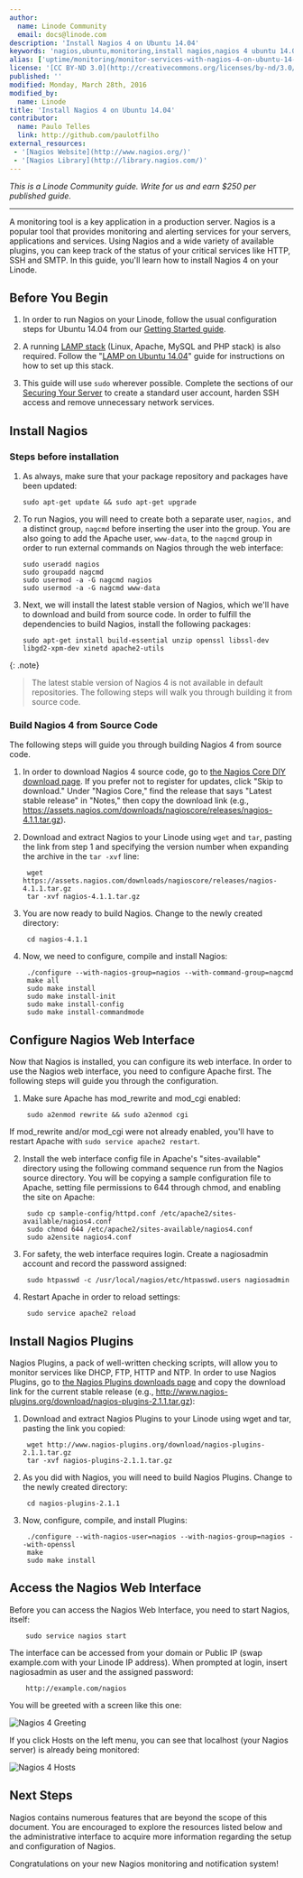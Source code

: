 ```yaml
---
author:
  name: Linode Community
  email: docs@linode.com
description: 'Install Nagios 4 on Ubuntu 14.04'
keywords: 'nagios,ubuntu,monitoring,install nagios,nagios 4 ubuntu 14.04'
alias: ['uptime/monitoring/monitor-services-with-nagios-4-on-ubuntu-14-04/']
license: '[CC BY-ND 3.0](http://creativecommons.org/licenses/by-nd/3.0/us/)'
published: ''
modified: Monday, March 28th, 2016
modified_by:
  name: Linode
title: 'Install Nagios 4 on Ubuntu 14.04'
contributor:
  name: Paulo Telles
  link: http://github.com/paulotfilho
external_resources:
 - '[Nagios Website](http://www.nagios.org/)'
 - '[Nagios Library](http://library.nagios.com/)'
---
```


*This is a Linode Community guide. Write for us and earn $250 per published guide.*
<hr>

A monitoring tool is a key application in a production server. Nagios is a popular tool that provides monitoring and alerting services for your servers, applications and services. Using Nagios and a wide variety of available plugins, you can keep track of the status of your critical services like HTTP, SSH and SMTP.  In this guide, you'll learn how to install Nagios 4 on your Linode.

## Before You Begin

1. In order to run Nagios on your Linode, follow the usual configuration steps for Ubuntu 14.04 from our [Getting Started guide](/docs/getting-started/). 

2. A running [LAMP stack](docs/websites/lamp/lamp-on-ubuntu-14-04) (Linux, Apache, MySQL and PHP stack) is also required. Follow the "[LAMP on Ubuntu 14.04](docs/websites/lamp/lamp-on-ubuntu-14-04)" guide for instructions on how to set up this stack.

3. This guide will use `sudo` wherever possible. Complete the sections of our [Securing Your Server](/docs/security/securing-your-server) to create a standard user account, harden SSH access and remove unnecessary network services.

## Install Nagios


### Steps before installation

1.  As always, make sure that your package repository and packages have been updated:

        sudo apt-get update && sudo apt-get upgrade

2.  To run Nagios, you will need to create both a separate user, `nagios,` and a distinct group, `nagcmd` before inserting the user into the group. You are also going to add the Apache user, `www-data`, to the `nagcmd` group in order to run external commands on Nagios through the web interface:

        sudo useradd nagios
        sudo groupadd nagcmd
        sudo usermod -a -G nagcmd nagios
        sudo usermod -a -G nagcmd www-data

3.  Next, we will install the latest stable version of Nagios, which we'll have to download and build from source code. In order to fulfill the dependencies to build Nagios, install the following packages:

        sudo apt-get install build-essential unzip openssl libssl-dev libgd2-xpm-dev xinetd apache2-utils

{: .note}
>
>The latest stable version of Nagios 4 is not available in default repositories. The following steps will walk you through building it from source code. 

### Build Nagios 4 from Source Code

The following steps will guide you through building Nagios 4 from source code.

1. In order to download Nagios 4 source code, go to [the Nagios Core DIY download page](https://www.nagios.org/downloads/core-stay-informed/). If you prefer not to register for updates, click "Skip to download." Under "Nagios Core," find the release that says "Latest stable release" in "Notes," then copy the download link (e.g., https://assets.nagios.com/downloads/nagioscore/releases/nagios-4.1.1.tar.gz).

2. Download and extract Nagios to your Linode using `wget` and `tar`, pasting the link from step 1 and specifying the version number when expanding the archive in the `tar -xvf` line:

        wget https://assets.nagios.com/downloads/nagioscore/releases/nagios-4.1.1.tar.gz
        tar -xvf nagios-4.1.1.tar.gz

3. You are now ready to build Nagios. Change to the newly created directory:

        cd nagios-4.1.1

4. Now, we need to configure, compile and install Nagios:

        ./configure --with-nagios-group=nagios --with-command-group=nagcmd
        make all
        sudo make install
        sudo make install-init
        sudo make install-config
        sudo make install-commandmode


## Configure Nagios Web Interface

Now that Nagios is installed, you can configure its web interface. In order to use the Nagios web interface, you need to configure Apache first. The following steps will guide you through the configuration.

1. Make sure Apache has mod_rewrite and mod_cgi enabled:

        sudo a2enmod rewrite && sudo a2enmod cgi
        
If mod_rewrite and/or mod_cgi were not already enabled, you'll have to restart Apache with `sudo service apache2 restart`.

2. Install the web interface config file in Apache's "sites-available" directory using the following command sequence run from the Nagios source directory. You will be copying a sample configuration file to Apache, setting file permissions to 644 through chmod, and enabling the site on Apache:

        sudo cp sample-config/httpd.conf /etc/apache2/sites-available/nagios4.conf
        sudo chmod 644 /etc/apache2/sites-available/nagios4.conf
        sudo a2ensite nagios4.conf

4. For safety, the web interface requires login. Create a nagiosadmin account and record the password assigned:

        sudo htpasswd -c /usr/local/nagios/etc/htpasswd.users nagiosadmin

5. Restart Apache in order to reload settings:

        sudo service apache2 reload

## Install Nagios Plugins

Nagios Plugins, a pack of well-written checking scripts, will allow you to monitor services like DHCP, FTP, HTTP and NTP. In order to use Nagios Plugins, go to [the Nagios Plugins downloads page](https://nagios-plugins.org/downloads/) and copy the download link for the current stable release (e.g., http://www.nagios-plugins.org/download/nagios-plugins-2.1.1.tar.gz):

1. Download and extract Nagios Plugins to your Linode using wget and tar, pasting the link you copied:

        wget http://www.nagios-plugins.org/download/nagios-plugins-2.1.1.tar.gz
        tar -xvf nagios-plugins-2.1.1.tar.gz

6. As you did with Nagios, you will need to build Nagios Plugins. Change to the newly created directory:

        cd nagios-plugins-2.1.1

7. Now, configure, compile, and install Plugins:

        ./configure --with-nagios-user=nagios --with-nagios-group=nagios --with-openssl
        make
        sudo make install

## Access the Nagios Web Interface

Before you can access the Nagios Web Interface, you need to start Nagios, itself:

        sudo service nagios start

The interface can be accessed from your domain or Public IP (swap example.com with your Linode IP address). When prompted at login, insert nagiosadmin as user and the assigned password:

        http://example.com/nagios

You will be greeted with a screen like this one:

![Nagios 4 Greeting](/docs/assets/greeting_nagios4.png)

If you click Hosts on the left menu, you can see that localhost (your Nagios server) is already being monitored:

![Nagios 4 Hosts](/docs/assets/hosts_nagios4.png)


## Next Steps

Nagios contains numerous features that are beyond the scope of this document. You are encouraged to explore the resources listed below and the administrative interface to acquire more information regarding the setup and configuration of Nagios.

Congratulations on your new Nagios monitoring and notification system!
